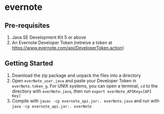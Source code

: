 # evernote

## Pre-requisites
1. Java SE Development Kit 5 or above
2. An Evernote Developer Token (retreive a token at https://www.evernote.com/api/DeveloperToken.action)

## Getting Started

1. Download the zip package and unpack the files into a directory
2. Open `everNote_user.java` and paste your Developer Token in `everNote.token_g`. For UNIX systems, you can open a terminal, `cd` to the directiory with `everNote.java`, then run `export everNote_APIKey=[API Key]`
3. Compile with `javac -cp evernote_api.jar:. everNote.java` and run with `java -cp evernote_api.jar:. everNote`
